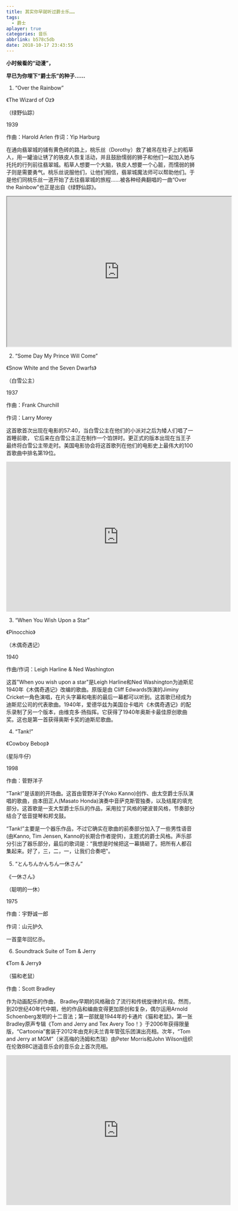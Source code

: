 ```yaml
---
title: 其实你早就听过爵士乐……
tags:
  - 爵士
aplayer: true
categories: 音乐
abbrlink: b578c5db
date: 2018-10-17 23:43:55
---
```

**小时候看的“动漫”，**

**早已为你埋下“爵士乐”的种子......**

1. “Over the Rainbow”

《The Wizard of Oz》

（绿野仙踪）

1939

作曲：Harold Arlen
作词：Yip Harburg

在通向翡翠城的铺有黄色砖的路上，桃乐丝（Dorothy）救了被吊在柱子上的稻草人，用一罐油让锈了的铁皮人恢复活动，并且鼓励懦弱的狮子和他们一起加入她与托托的行列前往翡翠城。稻草人想要一个大脑，铁皮人想要一个心脏，而懦弱的狮子则是需要勇气。桃乐丝说服他们，让他们相信，翡翠城魔法师可以帮助他们。于是他们同桃乐丝一道开始了去往翡翠城的旅程......被各种经典翻唱的一曲“Over the Rainbow”也正是出自《绿野仙踪》。


<p align="center"><iframe width="600" height="400" src="https://v.qq.com/txp/iframe/player.html?vid=i07519pzn6p" allowFullScreen="true"></iframe></p>

2. “Some Day My Prince Will Come”

《Snow White and the Seven Dwarfs》

（白雪公主）

1937

作曲：Frank Churchill

作词：Larry Morey

这首歌首次出现在电影的57:40，当白雪公主在他们的小派对之后为矮人们唱了一首睡前歌， 它后来在白雪公主正在制作一个馅饼时。更正式的版本出现在当王子最终将白雪公主带走时。美国电影协会将这首歌列在他们的电影史上最伟大的100首歌曲中排名第19位。

<p align="center"><iframe width="600" height="400" frameborder="0" src="https://v.qq.com/txp/iframe/player.html?vid=s07513qrudc" allowFullScreen="true"></iframe></p>

3. “When You Wish Upon a Star”

《Pinocchio》

（木偶奇遇记）

1940

作曲/作词：Leigh Harline & Ned Washington

这首"When you wish upon a star"是Leigh Harline和Ned Washington为迪斯尼1940年《木偶奇遇记》改编的歌曲。原版是由 Cliff Edwards饰演的Jiminy Cricket一角色演唱，在片头字幕和电影的最后一幕都可以听到。这首歌已经成为迪斯尼公司的代表歌曲。1940年，爱德华兹为美国台卡唱片《木偶奇遇记》的配乐录制了另一个版本，由维克多·扬指挥。它获得了1940年奥斯卡最佳原创歌曲奖。这也是第一首获得奥斯卡奖的迪斯尼歌曲。

<div 
class="aplayer" 
data-id="28089608" 
data-server="netease" 
data-type="song"
data-mutex="true"
data-mini="false"
data-loop="none">
</div>


4. “Tank!”

《Cowboy Bebop》

(星际牛仔)

1998

作曲：菅野洋子

“Tank!”是该剧的开场曲。这首由菅野洋子(Yoko Kanno)创作、由太空爵士乐队演唱的歌曲，由本田正人(Masato Honda)演奏中音萨克斯管独奏，以及结尾的填充部分。这首歌是一支大型爵士乐队的作品，采用拉丁风格的硬波普风格，节奏部分结合了低音提琴和邦戈鼓。

“Tank!”主要是一个器乐作品，不过它确实在歌曲的前奏部分加入了一些男性语音(由Kanno, Tim Jensen, Kanno的长期合作者提供)，主题式的爵士风格。声乐部分引出了器乐部分，最后的歌词是：“我想是时候把这一幕搞砸了。把所有人都召集起来。好了，三，二，一，让我们合奏吧"。

<div 
class="aplayer" 
data-id="589946" 
data-server="netease" 
data-type="song"
data-mutex="true"
data-mini="false"
data-loop="none">
</div>


5. “とんちんかんちん一休さん”

《一休さん》

（聪明的一休）

1975

作曲：宇野诚一郎

作词：山元护久

一首童年回忆杀。

<div 
class="aplayer" 
data-id="1293953928" 
data-server="netease" 
data-type="song"
data-mutex="true"
data-mini="false"
data-loop="none">
</div>


6. Soundtrack Suite of Tom & Jerry

《Tom & Jerry》

（猫和老鼠）

作曲：Scott Bradley

作为动画配乐的作曲， Bradley早期的风格融合了流行和传统旋律的片段。然而，到20世纪40年代中期，他的作品和编曲变得更加原创和复杂，偶尔运用Arnold Schoenberg发明的十二音法；第一部就是1944年的卡通片《猫和老鼠》。第一张Bradley原声专辑《Tom and Jerry and Tex Avery Too！》于2006年获得限量版，“Cartoonia”套装于2012年由克利夫兰青年管弦乐团演出亮相。次年，“Tom and Jerry at MGM”（米高梅的汤姆和杰瑞）由Peter Morris和John Wilson组织在伦敦BBC逍遥音乐会的音乐会上首次亮相。

<p align="center"><iframe width="600" height="400" frameborder="0" src="https://v.qq.com/txp/iframe/player.html?vid=i07519pzn6p" allowFullScreen="true"></iframe></p>